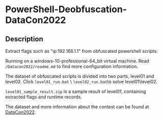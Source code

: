 # PowerShell-Deobfuscation-DataCon2022

## Description
Extract flags such as "ip:192.168.1.1" from obfuscated powershell scripts.

Running on a windows-10-professional-64_bit virtual machine. Read `/Datacon2022/readme.md` to find more configuration information.



The dataset of obfuscated scripts is divided into two parts, level01 and level02. Click `level01_run.bat` \ `level02_run.bat`to solve level01\level02.



`level01_sample_result.zip` is a sample result of level01, containing extracted flags and runtime records.



The dataset and more information about the contest can be found at [DataCon2022](https://datacon.qianxin.com/competition/competitions/41/introduction).



